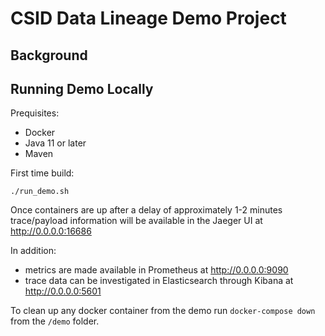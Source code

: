 # CSID Data Lineage Demo Project

## Background

## Running Demo Locally 
Prequisites:
* Docker
* Java 11 or later
* Maven

First time build:
```
./run_demo.sh
```



Once containers are up after a delay of approximately 1-2 minutes trace/payload information 
will be available in the Jaeger UI at http://0.0.0.0:16686

In addition:
* metrics are made available in Prometheus at http://0.0.0.0:9090
* trace data can be investigated in Elasticsearch through Kibana at http://0.0.0.0:5601

To clean up any docker container from the demo run `docker-compose down` from the `/demo` folder.




